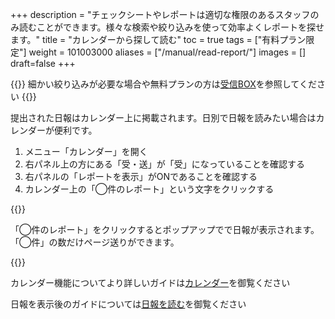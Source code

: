 +++
description = "チェックシートやレポートは適切な権限のあるスタッフのみ読むことができます。様々な検索や絞り込みを使って効率よくレポートを探せます。"
title = "カレンダーから探して読む"
toc = true
tags = ["有料プラン限定"]
weight = 101003000
aliases = ["/manual/read-report/"]
images = []
draft=false
+++


{{<info>}}
細かい絞り込みが必要な場合や無料プランの方は[受信BOX](/docs/manual/read-report/list/)を参照してください
{{</info>}}


提出された日報はカレンダー上に掲載されます。日別で日報を読みたい場合はカレンダーが便利です。

1. メニュー「カレンダー」を開く
3. 右パネル上の方にある「受・送」が「受」になっていることを確認する
3. 右パネルの「レポートを表示」がONであることを確認する
4. カレンダー上の「◯件のレポート」という文字をクリックする

{{<appscreen filename="read-report-calendar" title="カレンダーから日報を読む">}}

「◯件のレポート」をクリックするとポップアップでで日報が表示されます。「◯件」の数だけページ送りができます。


{{<appscreen filename="report-pagination" title="カレンダーから日報を表示した画面。同日に複数のレポートがある場合はページ送りボタンを使って切り替えます">}}


カレンダー機能についてより詳しいガイドは[カレンダー](/docs/manual/calendar/_about/)を御覧ください

日報を表示後のガイドについては[日報を読む](/docs/manual/read-report/state/)を御覧ください